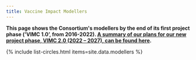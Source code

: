 ```yaml
---
title: Vaccine Impact Modellers
---
```


<b>This page shows the Consortium's modellers by the end of its first project phase ('VIMC 1.0’, from 2016-2022). [A summary of our plans for our new project phase, VIMC 2.0 (2022 – 2027), can be found here](/2022-11-14-VIMC-2-0-funding).</b>

<style>
body { background-image: none; }
</style>

{% include list-circles.html items=site.data.modellers %}
